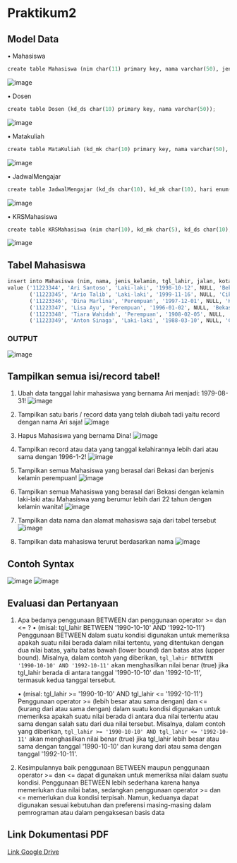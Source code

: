 # Praktikum2

## Model Data
• Mahasiswa 
```python
create table Mahasiswa (nim char(11) primary key, nama varchar(50), jenis_kelamin enum('Laki-laki', 'Perempuan'), tgl_lahir date, jalan varchar(100), kota varchar(50), kodepos varchar(10), no_hp varchar(15), kd_ds char(10), foreign key (kd_ds) references Dosen(kd_ds));
```
![image](https://github.com/ZahraNurhaliza/Praktikum2/blob/main/screenshot/mahasiswa.1.png)

• Dosen 
```python 
create table Dosen (kd_ds char(10) primary key, nama varchar(50));
```
![image](https://github.com/ZahraNurhaliza/Praktikum2/blob/main/screenshot/dosen.1.png)

• Matakuliah 
```python
create table MataKuliah (kd_mk char(10) primary key, nama varchar(50), sks int);
```
![image](https://github.com/ZahraNurhaliza/Praktikum2/blob/main/screenshot/matakuliah.1.png)


• JadwalMengajar 
```python
create table JadwalMengajar (kd_ds char(10), kd_mk char(10), hari enum('senin', 'selasa', 'rabu', 'kamis', 'jumat', 'sabtu', 'minggu'), jam time, ruang varchar(10), primary key (kd_ds, kd_mk), foreign key (kd_ds) references Dosen(kd_ds), foreign key (kd_mk) references MataKuliah(kd_mk));
```
![image](https://github.com/ZahraNurhaliza/Praktikum2/blob/main/screenshot/jadwalmengajar.1.png)


• KRSMahasiswa 
```python
create table KRSMahasiswa (nim char(10), kd_mk char(5), kd_ds char(10), semester int, nilai decimal(5, 2), primary key (nim, kd_mk), foreign key (nim) references Mahasiswa(nim), foreign key(kd_mk) references MataKuliah(kd_mk), foreign key (kd_ds) references Dosen(kd_ds));
```
![image](https://github.com/ZahraNurhaliza/Praktikum2/blob/main/screenshot/krsmahasiswa.1.png)


## Tabel Mahasiswa
```python
insert into Mahasiswa (nim, nama, jenis_kelamin, tgl_lahir, jalan, kota, kodepos, no_hp, kd_ds)
value ('11223344', 'Ari Santoso', 'Laki-laki', '1998-10-12', NULL, 'Bekasi', NULL, NULL, NULL),
       ('11223345', 'Ario Talib', 'Laki-laki', '1999-11-16', NULL, 'Cikarang', NULL, NULL, NULL),
       ('11223346', 'Dina Marlina', 'Perempuan', '1997-12-01', NULL, 'Karawang', NULL, NULL, NULL),
       ('11223347', 'Lisa Ayu', 'Perempuan', '1996-01-02', NULL, 'Bekasi', NULL, NULL, NULL),
       ('11223348', 'Tiara Wahidah', 'Perempuan', '1908-02-05', NULL, 'Bekasi', NULL, NULL, NULL),
       ('11223349', 'Anton Sinaga', 'Laki-laki', '1988-03-10', NULL, 'Cikarang', NULL, NULL, NULL);
```
### OUTPUT
![image](https://github.com/ZahraNurhaliza/Praktikum2/blob/main/screenshot/output%20praktikum2.1.png)


## Tampilkan semua isi/record tabel!
1. Ubah data tanggal lahir mahasiswa yang bernama Ari menjadi: 1979-08-31!
![image](https://github.com/ZahraNurhaliza/Praktikum2/blob/main/screenshot/output%20praktikum2.2.png)


2. Tampilkan satu baris / record data yang telah diubah tadi yaitu record dengan nama Ari saja!
![image](https://github.com/ZahraNurhaliza/Praktikum2/blob/main/screenshot/output%20praktikum2.3.png)

3. Hapus Mahasiswa yang bernama Dina!
![image](https://github.com/ZahraNurhaliza/Praktikum2/blob/main/screenshot/output%20praktikum2.4.png)


4. Tampilkan record atau data yang tanggal kelahirannya lebih dari atau sama dengan 1996-1-2!
![image](https://github.com/ZahraNurhaliza/Praktikum2/blob/main/screenshot/output%20praktikum2.5.png)

5. Tampilkan semua Mahasiswa yang berasal dari Bekasi dan berjenis kelamin perempuan!
![image](https://github.com/ZahraNurhaliza/Praktikum2/blob/main/screenshot/output%20praktikum2.6.png)

6. Tampilkan semua Mahasiswa yang berasal dari Bekasi dengan kelamin laki-laki atau Mahasiswa yang berumur lebih dari 22 tahun dengan kelamin wanita!
![image](https://github.com/ZahraNurhaliza/Praktikum2/blob/main/screenshot/output%20praktikum2.7.png)

7. Tampilkan data nama dan alamat mahasiswa saja dari tabel tersebut
![image](https://github.com/ZahraNurhaliza/Praktikum2/blob/main/screenshot/output%20praktikum2.8.png)

8. Tampilkan data mahasiswa terurut berdasarkan nama
![image](https://github.com/ZahraNurhaliza/Praktikum2/blob/main/screenshot/output%20praktikum2.9.png)


## Contoh Syntax 
![image](https://github.com/ZahraNurhaliza/Praktikum2/blob/main/screenshot/praktikum2.1.png)
![image](https://github.com/ZahraNurhaliza/Praktikum2/blob/main/screenshot/praktikum2.2.png)


## Evaluasi dan Pertanyaan
1. Apa bedanya penggunaan BETWEEN dan penggunaan operator >= dan <= ?
    • (misal: tgl_lahir BETWEEN '1990-10-10' AND '1992-10-11')
        Penggunaan BETWEEN dalam suatu kondisi digunakan untuk memeriksa apakah suatu nilai berada dalam nilai tertentu, yang ditentukan dengan dua nilai batas, yaitu batas bawah (lower bound) dan batas atas (upper bound). Misalnya, dalam contoh yang diberikan, ``tgl_lahir BETWEEN '1990-10-10' AND '1992-10-11'`` akan menghasilkan nilai benar (true) jika tgl_lahir berada di antara tanggal '1990-10-10' dan '1992-10-11', termasuk kedua tanggal tersebut.

    • (misal: tgl_lahir >= '1990-10-10' AND tgl_lahir <= '1992-10-11')
        Penggunaan operator >= (lebih besar atau sama dengan) dan <= (kurang dari atau sama dengan) dalam suatu kondisi digunakan untuk memeriksa apakah suatu nilai berada di antara dua nilai tertentu atau sama dengan salah satu dari dua nilai tersebut. Misalnya, dalam contoh yang diberikan, ``tgl_lahir >= '1990-10-10' AND tgl_lahir <= '1992-10-11'`` akan menghasilkan nilai benar (true) jika tgl_lahir lebih besar atau sama dengan tanggal '1990-10-10' dan kurang dari atau sama dengan tanggal '1992-10-11'.

2. Kesimpulannya
    baik penggunaan BETWEEN maupun penggunaan operator >= dan <= dapat digunakan untuk memeriksa nilai dalam suatu kondisi.
    Penggunaan BETWEEN lebih sederhana karena hanya memerlukan dua nilai batas, sedangkan penggunaan operator >= dan <= memerlukan dua kondisi terpisah. Namun, keduanya dapat digunakan sesuai kebutuhan dan preferensi masing-masing dalam pemrograman atau dalam pengaksesan basis data

## Link Dokumentasi PDF
[Link Google Drive](https://drive.google.com/file/d/1CqF5YXqvQ7I2JOtf7gdjj2GFTu-nywyD/view?usp=share_link)